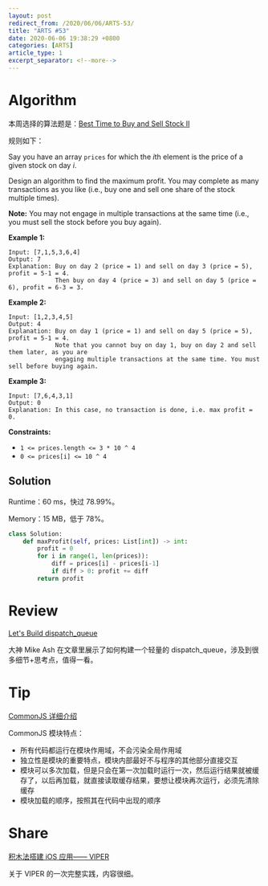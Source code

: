 ```yaml
---
layout: post
redirect_from: /2020/06/06/ARTS-53/
title: "ARTS #53"
date: 2020-06-06 19:38:29 +0800
categories: [ARTS]
article_type: 1
excerpt_separator: <!--more-->
---
```



# Algorithm

本周选择的算法题是：[Best Time to Buy and Sell Stock II](https://leetcode.com/problems/best-time-to-buy-and-sell-stock-ii/)

<!--more-->

规则如下：

Say you have an array `prices` for which the *i*th element is the price of a given stock on day *i*.

Design an algorithm to find the maximum profit. You may complete as many transactions as you like (i.e., buy one and sell one share of the stock multiple times).

**Note:** You may not engage in multiple transactions at the same time (i.e., you must sell the stock before you buy again).

**Example 1:**

```
Input: [7,1,5,3,6,4]
Output: 7
Explanation: Buy on day 2 (price = 1) and sell on day 3 (price = 5), profit = 5-1 = 4.
             Then buy on day 4 (price = 3) and sell on day 5 (price = 6), profit = 6-3 = 3.
```

**Example 2:**

```
Input: [1,2,3,4,5]
Output: 4
Explanation: Buy on day 1 (price = 1) and sell on day 5 (price = 5), profit = 5-1 = 4.
             Note that you cannot buy on day 1, buy on day 2 and sell them later, as you are
             engaging multiple transactions at the same time. You must sell before buying again.
```

**Example 3:**

```
Input: [7,6,4,3,1]
Output: 0
Explanation: In this case, no transaction is done, i.e. max profit = 0.
```

 

**Constraints:**

- `1 <= prices.length <= 3 * 10 ^ 4`
- `0 <= prices[i] <= 10 ^ 4`

## Solution

Runtime：60 ms，快过 78.99%。

Memory：15 MB，低于 78%。

```python
class Solution:
    def maxProfit(self, prices: List[int]) -> int:
        profit = 0
        for i in range(1, len(prices)):
            diff = prices[i] - prices[i-1]
            if diff > 0: profit += diff
        return profit
```




# Review

[Let's Build dispatch_queue](https://www.mikeash.com/pyblog/friday-qa-2015-09-04-lets-build-dispatch_queue.html)

大神 Mike Ash 在文章里展示了如何构建一个轻量的 dispatch_queue，涉及到很多细节+思考点，值得一看。

# Tip

[CommonJS 详细介绍](https://neveryu.github.io/2017/03/07/commonjs/)

CommonJS 模块特点：

- 所有代码都运行在模块作用域，不会污染全局作用域
- 独立性是模块的重要特点，模块内部最好不与程序的其他部分直接交互
- 模块可以多次加载，但是只会在第一次加载时运行一次，然后运行结果就被缓存了，以后再加载，就直接读取缓存结果，要想让模块再次运行，必须先清除缓存
- 模块加载的顺序，按照其在代码中出现的顺序

# Share

[积木法搭建 iOS 应用—— VIPER](https://mp.weixin.qq.com/s/JRtaY1GtUYCrzySiSd1EtQ)

关于 VIPER 的一次完整实践，内容很细。